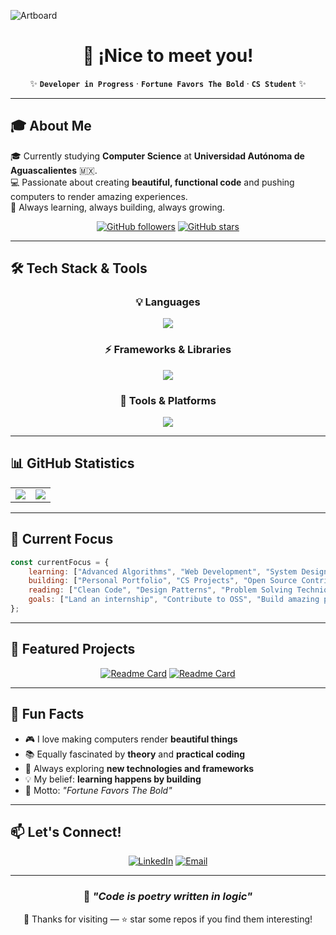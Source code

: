 ![Artboard](/Trimmed_Banner_2.png "Hello there :p")

<div align="center">
  
# 👋 ¡Nice to meet you!  
✨ **`Developer in Progress`** · **`Fortune Favors The Bold`** · **`CS Student`** ✨  

---

</div>


## 🎓 About Me

🎓 Currently studying **Computer Science** at **Universidad Autónoma de Aguascalientes** 🇲🇽.  
💻 Passionate about creating **beautiful, functional code** and pushing computers to render amazing experiences.  
🚀 Always learning, always building, always growing.  

<div align="center">

[![GitHub followers](https://img.shields.io/github/followers/angelponcedev?color=0e75b6&style=flat-square)](https://github.com/angelponcedev?tab=followers)
[![GitHub stars](https://img.shields.io/github/stars/angelponcedev?color=yellow&style=flat-square)](https://github.com/angelponcedev?tab=repositories)

</div>

---

## 🛠️ Tech Stack & Tools

<div align="center">

### 💡 Languages
<img src="https://skillicons.dev/icons?i=python,javascript,typescript,c,cpp,html,css&theme=light" />

### ⚡ Frameworks & Libraries
<img src="https://skillicons.dev/icons?i=react,nodejs,nextjs,fastapi&theme=light" />

### 🔧 Tools & Platforms
<img src="https://skillicons.dev/icons?i=figma,linux,postgres,sqlite,docker&theme=light" />

</div>

---

## 📊 GitHub Statistics

<table align="center">
  <tr>
    <td width="50%" align="center">
      <img src="https://github-readme-stats.vercel.app/api?username=angelponcedev&show_icons=true&theme=tokyonight&hide_border=true" />
    </td>
    <td width="50%" align="center">
      <img src="https://github-readme-stats.vercel.app/api/top-langs/?username=angelponcedev&layout=compact&theme=tokyonight&hide_border=true" />
    </td>
  </tr>
</table>

---

## 🎯 Current Focus

```javascript
const currentFocus = {
    learning: ["Advanced Algorithms", "Web Development", "System Design"],
    building: ["Personal Portfolio", "CS Projects", "Open Source Contributions"],
    reading: ["Clean Code", "Design Patterns", "Problem Solving Techniques"],
    goals: ["Land an internship", "Contribute to OSS", "Build amazing projects"]
};
```

---

## 🌟 Featured Projects

<div align="center">
  
[![Readme Card](https://github-readme-stats.vercel.app/api/pin/?username=angelponcedev&repo=Club-de-Programacion-Creativa&theme=tokyonight&hide_border=true)](https://github.com/angelponcedev/Club-de-Programacion-Creativa)
[![Readme Card](https://github-readme-stats.vercel.app/api/pin/?username=angelponcedev&repo=Mici-Inventory-Balance-and-Demand-Forecasting&theme=tokyonight&hide_border=true)](https://github.com/angelponcedev/Mici-Inventory-Balance-and-Demand-Forecasting)

</div>

---

## 🎨 Fun Facts

- 🎮 I love making computers render **beautiful things**  
- 📚 Equally fascinated by **theory** and **practical coding**  
- 🌱 Always exploring **new technologies and frameworks**  
- 💡 My belief: **learning happens by building**  
- 🎯 Motto: *"Fortune Favors The Bold"*  

---

## 📫 Let's Connect!

<div align="center">

[![LinkedIn](https://img.shields.io/badge/LinkedIn-0A66C2?style=for-the-badge&logo=linkedin&logoColor=white)](https://linkedin.com/in/angelponcedev)
[![Email](https://img.shields.io/badge/Email-EA4335?style=for-the-badge&logo=gmail&logoColor=white)](mailto:angelponcecontacto@gmail.com)

</div>

---

<div align="center">

### 💭 *"Code is poetry written in logic"*  

🔹 Thanks for visiting — ⭐ star some repos if you find them interesting!  

</div>